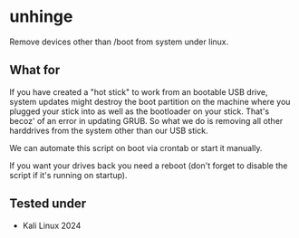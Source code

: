 # unhinge
Remove devices other than /boot from system under linux.

## What for
If you have created a "hot stick" to work from an bootable USB drive, system updates might destroy the boot partition on the machine where you plugged your stick into as well as the bootloader on your stick. That's becoz' of an error in updating GRUB. So what we do is removing all other harddrives from the system other than our USB stick.

We can automate this script on boot via crontab or start it manually.

If you want your drives back you need a reboot (don't forget to disable the script if it's running on startup).

## Tested under
- Kali Linux 2024